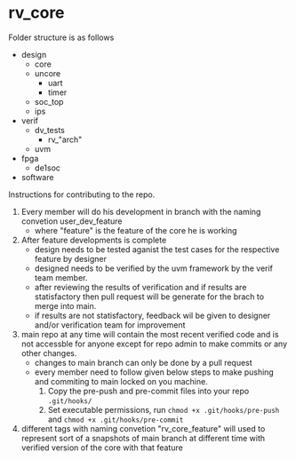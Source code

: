 # rv_core

Folder structure is as follows

* design
  * core
  * uncore
    * uart
    * timer
  * soc_top
  * ips
* verif
  * dv_tests
    * rv_"arch"
  * uvm
* fpga
  * de1soc
* software

Instructions for contributing to the repo.
1. Every member will do his development in branch with the naming convetion user_dev_feature
    * where "feature" is the feature of the core he is working 
2. After feature developments is complete
    * design needs to be tested aganist the test cases for the respective feature by designer
    * designed needs to be verified by the uvm framework by the verif team member.
    * after reviewing the results of verification and if results are statisfactory then pull request will be generate for the brach to merge into main.
    * if results are not statisfactory, feedback wil be given to designer and/or verification team for improvement
3. main repo at any time will contain the most recent verified code and is not accessble for anyone except for repo admin to make commits or any other changes.
    * changes to main branch can only be done by a pull request 
    * every member need to follow given below steps to make pushing and commiting to main locked on you machine. 
      1. Copy the pre-push and pre-commit files into your repo `.git/hooks/`
      2. Set executable permissions, run `chmod +x .git/hooks/pre-push` and `chmod +x .git/hooks/pre-commit`
4. different tags with naming convetion "rv_core_feature" will used to represent sort of a snapshots of main branch at different time with verified version of the core with that feature


